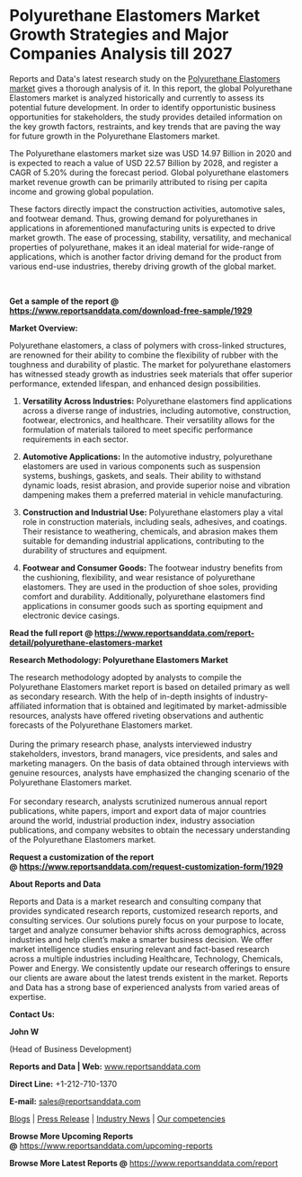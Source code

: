 # Polyurethane Elastomers Market Growth Strategies and Major Companies Analysis till 2027

<p>Reports and Data's latest research study on the <a href="https://www.reportsanddata.com/report-detail/polyurethane-elastomers-market">Polyurethane Elastomers market</a>&nbsp;gives a thorough analysis of it. In this report, the global Polyurethane Elastomers market is analyzed historically and currently to assess its potential future development. In order to identify opportunistic business opportunities for stakeholders, the study provides detailed information on the key growth factors, restraints, and key trends that are paving the way for future growth in the Polyurethane Elastomers market.</p>
<p>The&nbsp;Polyurethane&nbsp;elastomers market size was USD 14.97 Billion in 2020 and is expected to reach a value of USD 22.57 Billion by 2028, and register a CAGR of 5.20% during the forecast period. Global polyurethane elastomers market revenue growth can be primarily attributed to rising per capita income and growing global population.</p>
<p>These factors directly impact the construction activities, automotive sales, and footwear demand. Thus, growing demand for polyurethanes in applications in aforementioned manufacturing units is expected to drive market growth. The ease of processing, stability, versatility, and mechanical properties of polyurethane, makes it an ideal material for wide-range of applications, which is another factor driving demand for the product from various end-use industries, thereby driving growth of the global market.</p>
<div class="TabImg">&nbsp;</div>
<p><strong>Get a sample of the report @ <a href="https://www.reportsanddata.com/download-free-sample/1929">https://www.reportsanddata.com/download-free-sample/1929</a></strong></p>
<p><strong>Market Overview:</strong></p>
<p>Polyurethane elastomers, a class of polymers with cross-linked structures, are renowned for their ability to combine the flexibility of rubber with the toughness and durability of plastic. The market for polyurethane elastomers has witnessed steady growth as industries seek materials that offer superior performance, extended lifespan, and enhanced design possibilities.</p>
<ol>
<li>
<p><strong>Versatility Across Industries:</strong> Polyurethane elastomers find applications across a diverse range of industries, including automotive, construction, footwear, electronics, and healthcare. Their versatility allows for the formulation of materials tailored to meet specific performance requirements in each sector.</p>
</li>
<li>
<p><strong>Automotive Applications:</strong> In the automotive industry, polyurethane elastomers are used in various components such as suspension systems, bushings, gaskets, and seals. Their ability to withstand dynamic loads, resist abrasion, and provide superior noise and vibration dampening makes them a preferred material in vehicle manufacturing.</p>
</li>
<li>
<p><strong>Construction and Industrial Use:</strong> Polyurethane elastomers play a vital role in construction materials, including seals, adhesives, and coatings. Their resistance to weathering, chemicals, and abrasion makes them suitable for demanding industrial applications, contributing to the durability of structures and equipment.</p>
</li>
<li>
<p><strong>Footwear and Consumer Goods:</strong> The footwear industry benefits from the cushioning, flexibility, and wear resistance of polyurethane elastomers. They are used in the production of shoe soles, providing comfort and durability. Additionally, polyurethane elastomers find applications in consumer goods such as sporting equipment and electronic device casings.</p>
</li>
</ol>
<p><strong>Read the full report @ <a href="https://www.reportsanddata.com/report-detail/polyurethane-elastomers-market">https://www.reportsanddata.com/report-detail/polyurethane-elastomers-market</a></strong></p>
<p><strong>Research Methodology: Polyurethane Elastomers Market</strong></p>
<p>The research methodology adopted by analysts to compile the Polyurethane Elastomers market report is based on detailed primary as well as secondary research. With the help of in-depth insights of industry-affiliated information that is obtained and legitimated by market-admissible resources, analysts have offered riveting observations and authentic forecasts of the Polyurethane Elastomers market.<br /> <br /> During the primary research phase, analysts interviewed industry stakeholders, investors, brand managers, vice presidents, and sales and marketing managers. On the basis of data obtained through interviews with genuine resources, analysts have emphasized the changing scenario of the Polyurethane Elastomers market.<br /> <br /> For secondary research, analysts scrutinized numerous annual report publications, white papers, import and export data of major countries around the world, industrial production index, industry association publications, and company websites to obtain the necessary understanding of the Polyurethane Elastomers market.</p>
<p><strong>Request a customization of the report @&nbsp;<a href="https://www.reportsanddata.com/request-customization-form/1929">https://www.reportsanddata.com/request-customization-form/1929</a></strong></p>
<p><strong>About Reports and Data</strong></p>
<p>Reports and Data is a market research and consulting company that provides syndicated research reports, customized research reports, and consulting services. Our solutions purely focus on your purpose to locate, target and analyze consumer behavior shifts across demographics, across industries and help client&rsquo;s make a smarter business decision. We offer market intelligence studies ensuring relevant and fact-based research across a multiple industries including Healthcare, Technology, Chemicals, Power and Energy. We consistently update our research offerings to ensure our clients are aware about the latest trends existent in the market. Reports and Data has a strong base of experienced analysts from varied areas of expertise.</p>
<p><strong>Contact Us:</strong></p>
<p><strong>John W</strong></p>
<p>(Head of Business Development)</p>
<p><strong>Reports and Data | Web:</strong>&nbsp;<a href="http://www.reportsanddata.com/">www.reportsanddata.com</a></p>
<p><strong>Direct Line:</strong>&nbsp;+1-212-710-1370</p>
<p><strong>E-mail:</strong>&nbsp;<a href="mailto:sales@reportsanddata.com">sales@reportsanddata.com</a></p>
<p><a href="https://www.reportsanddata.com/blogs">Blogs</a>&nbsp;|&nbsp;<a href="https://www.reportsanddata.com/press-release">Press Release</a>&nbsp;|&nbsp;<a href="https://www.reportsanddata.com/market-news">Industry News</a>&nbsp;|&nbsp;<a href="https://www.reportsanddata.com/our-compentances">Our competencies</a></p>
<p><strong>Browse More&nbsp;Upcoming Reports @</strong>&nbsp;<a href="https://www.reportsanddata.com/upcoming-reports">https://www.reportsanddata.com/upcoming-reports</a></p>
<p><strong>Browse More Latest Reports @</strong>&nbsp;<a href="https://www.reportsanddata.com/report">https://www.reportsanddata.com/report</a></p>
